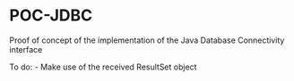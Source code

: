 # POC-JDBC
Proof of concept of the implementation of the Java Database Connectivity interface


To do:
    - Make use of the received ResultSet object